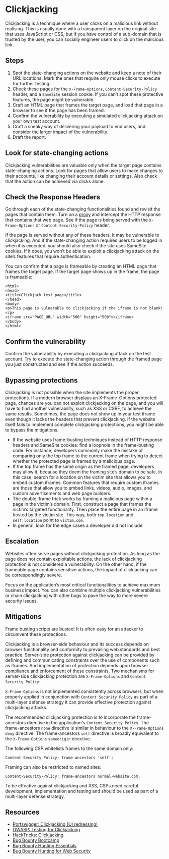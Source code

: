 # Clickjacking

Clickjacking is a technique where a user clicks on a malicious link without realising. This is usually done with a transparent layer on the original site that uses JavaScript or CSS, but if you have control of a sub-domain that is trusted by the user, you can socially engineer users to click on the malicious link.

## Steps

1. Spot the state-changing actions on the website and keep a note of their URL locations. Mark the ones that require only mouse clicks to execute for further testing.
2. Check these pages for the `X-Frame-Options`, `Content-Security-Policy` header, and a `SameSite` session cookie. If you can’t spot these protective features, the page might be vulnerable.
3. Craft an HTML page that frames the target page, and load that page in a browser to see if the page has been framed.
4. Confirm the vulnerability by executing a simulated clickjacking attack on your own test account.
5. Craft a sneaky way of delivering your payload to end users, and consider the larger impact of the vulnerability.
6. Draft the report.

## Look for state-changing actions

Clickjacking vulnerabilities are valuable only when the target page contains state-changing actions. Look for pages that allow users to make changes to their accounts, like changing their account details or settings. Also check that the action can be achieved via clicks alone.

## Check the Response Headers

Go through each of the state-changing functionalities found and revisit the pages that contain them. Turn on a [proxy](../prep/proxies.md) and intercept the HTTP response that contains that web page. See if the page is being served with the `X-Frame-Options` or `Content-Security-Policy` header.

If the page is served without any of these headers, it may be vulnerable to clickjacking. And if the state-changing action requires users to be logged in when it is executed, you should also check if the site uses SameSite cookies. If it does, you won’t be able to exploit a clickjacking attack on the site’s features that require authentication.

You can confirm that a page is frameable by creating an HTML page that frames the target page. If the target page shows up in the frame, the page is frameable:

    <html>
    <head>
    <title>Clickjack test page</title>
    </head>
    <body>
    <p>This page is vulnerable to clickjacking if the iframe is not blank!</p>
    <iframe src="PAGE_URL" width="500" height="500"></iframe>
    </body>
    </html>

## Confirm the vulnerability

Confirm the vulnerability by executing a clickjacking attack on the test account. Try to execute the state-changing action through the framed page you just constructed and see if the action succeeds.

## Bypassing protections

Clickjacking is not possible when the site implements the proper protections. If a modern browser displays an X-Frame-Options protected page, chances are you can not exploit clickjacking on the page, and you will have to find another vulnerability, such as XSS or CSRF, to achieve the same results. Sometimes, the page does not show up in your test iframe even though it lacks the headers that prevent clickjacking. If the website itself fails to implement complete clickjacking protections, you might be able to bypass the mitigations.

* If the website uses frame-busting techniques instead of HTTP response headers and SameSite cookies: find a loophole in the frame-busting code. For instance, developers commonly make the mistake of comparing only the top frame to the current frame when trying to detect whether the protected page is framed by a malicious page.
* If the top frame has the same origin as the framed page, developers may allow it, because they deem the framing site’s domain to be safe. In this case, search for a location on the victim site that allows you to embed custom iframes. Common features that require custom iframes are those that allow you to embed links, videos, audio, images, and custom advertisements and web page builders.
* The double iframe trick works by framing a malicious page within a page in the victim’s domain. First, construct a page that frames the victim’s targeted functionality. Then place the entire page in an iframe hosted by the victim site. This way, both `top.location` and `self.location` point to `victim.com`.
* In general, look for the edge cases a developer did not include.

## Escalation

Websites often serve pages without clickjacking protection. As long as the page does not contain exploitable actions, the lack of clickjacking protection is not considered a vulnerability. On the other hand, if the frameable page contains sensitive actions, the impact of clickjacking can be correspondingly severe.

Focus on the application’s most critical functionalities to achieve maximum business impact. You can also combine multiple clickjacking vulnerabilities or chain clickjacking with other bugs to pave the way to more severe security issues.

## Mitigations

Frame busting scripts are busted: It is often easy for an attacker to circumvent these protections.

Clickjacking is a browser-side behaviour and its success depends on browser functionality and conformity to prevailing web standards and best practice. Server-side protection against clickjacking can be provided by defining and communicating constraints over the use of components such as iframes. And implementation of protection depends upon browser compliance and enforcement of these constraints. Two mechanisms for server-side clickjacking protection are `X-Frame-Options` and `Content Security Policy`. 

`X-Frame-Options` is not implemented consistently across browsers, but when properly applied in conjunction with `Content Security Policy` as part of a multi-layer defense strategy it can provide effective protection against clickjacking attacks. 

The recommended clickjacking protection is to incorporate the frame-ancestors directive in the application's `Content Security Policy`. The frame-ancestors `none` directive is similar in behaviour to the `X-Frame-Options` `deny` directive. The frame-ancestors `self` directive is broadly equivalent to the `X-Frame-Options` `sameorigin` directive. 

The following CSP whitelists frames to the same domain only: 

```text
Content-Security-Policy: frame-ancestors 'self';
```

Framing can also be restricted to named sites:

```text
Content-Security-Policy: frame-ancestors normal-website.com;
```

To be effective against clickjacking and XSS, CSPs need careful development, implementation and testing and should be used as part of a multi-layer defense strategy. 

## Resources

* [Portswigger: Clickjacking (UI redressing)](https://portswigger.net/web-security/clickjacking)
* [OWASP: Testing for Clickjacking](https://owasp.org/www-project-web-security-testing-guide/stable/4-Web_Application_Security_Testing/11-Client-side_Testing/09-Testing_for_Clickjacking)
* [HackTricks: Clickjacking](https://book.hacktricks.xyz/pentesting-web/clickjacking)
* [Bug Bounty Bootcamp](https://nostarch.com/bug-bounty-bootcamp)
* [Bug Bounty Hunting Essentials](https://www.packtpub.com/product/bug-bounty-hunting-essentials/9781788626897)
* [Bug Bounty Hunting for Web Security](https://link.springer.com/book/10.1007/978-1-4842-5391-5)


